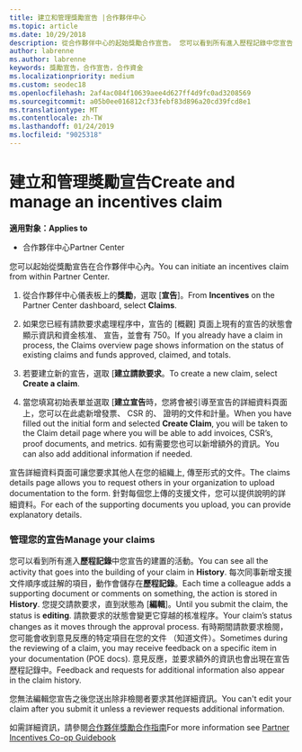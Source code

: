 ```yaml
---
title: 建立和管理獎勵宣告 |合作夥伴中心
ms.topic: article
ms.date: 10/29/2018
description: 從合作夥伴中心的起始獎勵合作宣告。 您可以看到所有進入歷程記錄中您宣告的建置的活動。
author: labrenne
ms.author: labrenne
keywords: 獎勵宣告，合作宣告，合作資金
ms.localizationpriority: medium
ms.custom: seodec18
ms.openlocfilehash: 2af4ac084f10639aee4d627ff4d9fc0ad3208569
ms.sourcegitcommit: a05b0ee016812cf33febf83d896a20cd39fcd8e1
ms.translationtype: MT
ms.contentlocale: zh-TW
ms.lasthandoff: 01/24/2019
ms.locfileid: "9025318"
---
```

# <a name="create-and-manage-an-incentives-claim"></a><span data-ttu-id="ad57f-105">建立和管理獎勵宣告</span><span class="sxs-lookup"><span data-stu-id="ad57f-105">Create and manage an incentives claim</span></span>

**<span data-ttu-id="ad57f-106">適用對象：</span><span class="sxs-lookup"><span data-stu-id="ad57f-106">Applies to</span></span>**
- <span data-ttu-id="ad57f-107">合作夥伴中心</span><span class="sxs-lookup"><span data-stu-id="ad57f-107">Partner Center</span></span>

<span data-ttu-id="ad57f-108">您可以起始從獎勵宣告在合作夥伴中心內。</span><span class="sxs-lookup"><span data-stu-id="ad57f-108">You can initiate an incentives claim from within Partner Center.</span></span> 

1. <span data-ttu-id="ad57f-109">從合作夥伴中心儀表板上的**獎勵**，選取 [**宣告**]。</span><span class="sxs-lookup"><span data-stu-id="ad57f-109">From **Incentives** on the Partner Center dashboard, select **Claims**.</span></span>

2.  <span data-ttu-id="ad57f-110">如果您已經有請款要求處理程序中，宣告的 [概觀] 頁面上現有的宣告的狀態會顯示資訊和資金核准、 宣告，並會有 750。</span><span class="sxs-lookup"><span data-stu-id="ad57f-110">If you already have a claim in process, the Claims overview page shows information on the status of existing claims and funds approved, claimed, and totals.</span></span>

3.  <span data-ttu-id="ad57f-111">若要建立新的宣告，選取 [**建立請款要求**。</span><span class="sxs-lookup"><span data-stu-id="ad57f-111">To create a new claim, select **Create a claim**.</span></span>

4.  <span data-ttu-id="ad57f-112">當您填寫初始表單並選取 [**建立宣告**時，您將會被引導至宣告的詳細資料頁面上，您可以在此處新增發票、 CSR 的、 證明的文件和計量。</span><span class="sxs-lookup"><span data-stu-id="ad57f-112">When you have filled out the initial form and selected **Create Claim**, you will be taken to the Claim detail page where you will be able to add invoices, CSR’s, proof documents, and metrics.</span></span> <span data-ttu-id="ad57f-113">如有需要您也可以新增額外的資訊。</span><span class="sxs-lookup"><span data-stu-id="ad57f-113">You can also add additional information if needed.</span></span>

<span data-ttu-id="ad57f-114">宣告詳細資料頁面可讓您要求其他人在您的組織上, 傳至形式的文件。</span><span class="sxs-lookup"><span data-stu-id="ad57f-114">The claims details page allows you to request others in your organization to upload documentation to the form.</span></span> <span data-ttu-id="ad57f-115">針對每個您上傳的支援文件，您可以提供說明的詳細資料。</span><span class="sxs-lookup"><span data-stu-id="ad57f-115">For each of the supporting documents you upload, you can provide explanatory details.</span></span> 

### <a name="manage-your-claims"></a><span data-ttu-id="ad57f-116">管理您的宣告</span><span class="sxs-lookup"><span data-stu-id="ad57f-116">Manage your claims</span></span>

<span data-ttu-id="ad57f-117">您可以看到所有進入**歷程記錄**中您宣告的建置的活動。</span><span class="sxs-lookup"><span data-stu-id="ad57f-117">You can see all the activity that goes into the building of your claim in **History**.</span></span> <span data-ttu-id="ad57f-118">每次同事新增支援文件順序或註解的項目，動作會儲存在**歷程記錄**。</span><span class="sxs-lookup"><span data-stu-id="ad57f-118">Each time a colleague adds a supporting document or comments on something, the action is stored in **History**.</span></span> <span data-ttu-id="ad57f-119">您提交請款要求，直到狀態為 [**編輯**]。</span><span class="sxs-lookup"><span data-stu-id="ad57f-119">Until you submit the claim, the status is **editing**.</span></span> <span data-ttu-id="ad57f-120">請款要求的狀態會變更它穿越的核准程序。</span><span class="sxs-lookup"><span data-stu-id="ad57f-120">Your claim’s status changes as it moves through the approval process.</span></span> <span data-ttu-id="ad57f-121">有時期間請款要求檢閱，您可能會收到意見反應的特定項目在您的文件 （知道文件）。</span><span class="sxs-lookup"><span data-stu-id="ad57f-121">Sometimes during the reviewing of a claim, you may receive feedback on a specific item in your documentation (POE docs).</span></span> <span data-ttu-id="ad57f-122">意見反應，並要求額外的資訊也會出現在宣告歷程記錄中。</span><span class="sxs-lookup"><span data-stu-id="ad57f-122">Feedback and requests for additional information also appear in the claim history.</span></span> 

<span data-ttu-id="ad57f-123">您無法編輯您宣告之後您送出除非檢閱者要求其他詳細資訊。</span><span class="sxs-lookup"><span data-stu-id="ad57f-123">You can't edit your claim after you submit it unless a reviewer requests additional information.</span></span>

<span data-ttu-id="ad57f-124">如需詳細資訊，請參閱[合作夥伴獎勵合作指南](https://assets.microsoft.com/coop-guidebook.pdf)</span><span class="sxs-lookup"><span data-stu-id="ad57f-124">For more information see [Partner Incentives Co-op Guidebook](https://assets.microsoft.com/coop-guidebook.pdf)</span></span>
